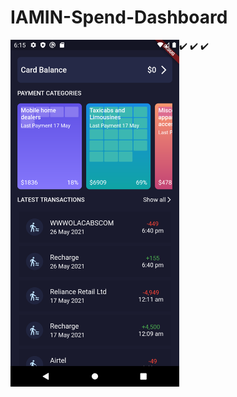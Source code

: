 # IAMIN-Spend-Dashboard

:heavy_check_mark:
:heavy_check_mark:
:heavy_check_mark:
<a href="url"><img src="https://github.com/sarthakkgaikwad/IAMIN-Spend-Dashboard/blob/main/IAMIN.png" align="left" height="555" width="270" ></a>
